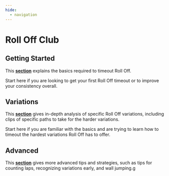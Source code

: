 ```yaml
---
hide:
  - navigation
---
```


# Roll Off Club

## Getting Started

This [**section**](getting-started/index.md) explains the basics required to timeout Roll Off.

Start here if you are looking to get your first Roll Off timeout or to improve your consistency overall.

## Variations

This [**section**](variations/index.md) gives in-depth analysis of specific Roll Off variations, including clips of specific paths to take for the harder variations.

Start here if you are familiar with the basics and are trying to learn how to timeout the hardest variations Roll Off has to offer.

## Advanced

This [**section**](advanced/index.md) gives more advanced tips and strategies, such as tips for counting laps, recognizing variations early, and wall jumping.g
